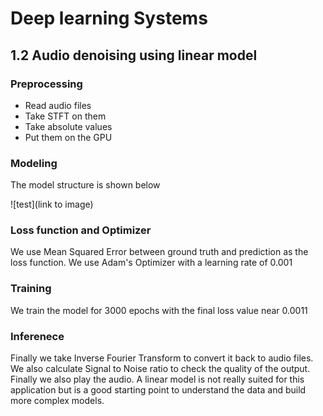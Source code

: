 # Deep learning Systems

## 1.2 Audio denoising using linear model

### Preprocessing
- Read audio files
- Take STFT on them
- Take absolute values
- Put them on the GPU

### Modeling
The model structure is shown below

![test](link to image)

### Loss function and Optimizer

We use Mean Squared Error between ground truth and prediction as the loss function. We use Adam's Optimizer with a learning rate of 0.001

### Training

We train the model for 3000 epochs with the final loss value near 0.0011

### Inferenece

Finally we take Inverse Fourier Transform to convert it back to audio files. We also calculate Signal to Noise ratio to check the quality of the output. Finally we also play the audio. A linear model is not really suited for this application but is a good starting point to understand the data and build more complex models.
